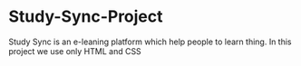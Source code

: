 # Study-Sync-Project

Study Sync is an e-leaning platform which help people to learn thing.
In this project we use only HTML and CSS
